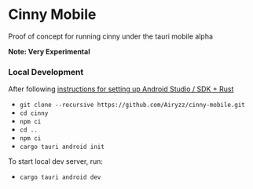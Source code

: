 #  Cinny Mobile

Proof of concept for running cinny under the tauri mobile alpha

**Note: Very Experimental**

### Local Development

After following [instructions for setting up Android Studio / SDK + Rust](https://next--tauri.netlify.app/next/guides/getting-started/prerequisites)

* `git clone --recursive https://github.com/Airyzz/cinny-mobile.git`
* `cd cinny`
* `npm ci`
* `cd ..`
* `npm ci`
* `cargo tauri android init`

To start local dev server, run:
* `cargo tauri android dev`
